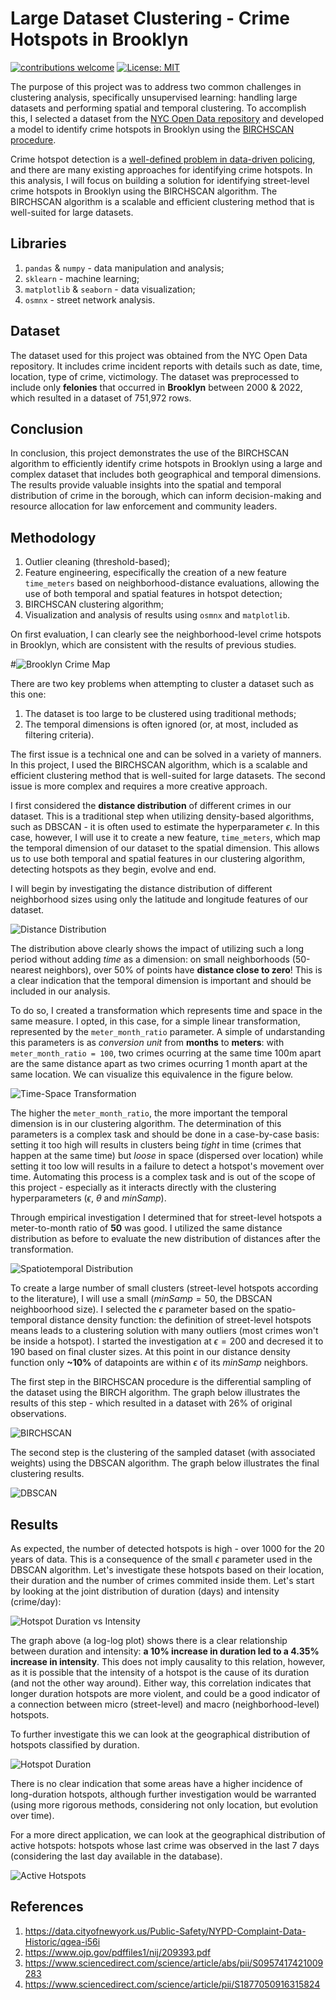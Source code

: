 # Large Dataset Clustering - Crime Hotspots in Brooklyn
[![contributions welcome](https://img.shields.io/badge/contributions-welcome-brightgreen.svg?style=flat)]()
[![License: MIT](https://img.shields.io/badge/License-MIT-yellow.svg)](https://opensource.org/licenses/MIT)

The purpose of this project was to address two common challenges in clustering analysis, specifically unsupervised learning: handling large datasets and performing spatial and temporal clustering. To accomplish this, I selected a dataset from the [NYC Open Data repository](https://data.cityofnewyork.us/) and developed a model to identify crime hotspots in Brooklyn using the [BIRCHSCAN procedure](https://www.sciencedirect.com/science/article/abs/pii/S0957417421009283).

Crime hotspot detection is a [well-defined problem in data-driven policing](https://www.sciencedirect.com/science/article/abs/pii/S0957417421009283), and there are many existing approaches for identifying crime hotspots. In this analysis, I will focus on building a solution for identifying street-level crime hotspots in Brooklyn using the BIRCHSCAN algorithm. The BIRCHSCAN algorithm is a scalable and efficient clustering method that is well-suited for large datasets.

## Libraries

1. `pandas` & `numpy` - data manipulation and analysis;
1. `sklearn` - machine learning;
1. `matplotlib` & `seaborn` - data visualization;
1. `osmnx` - street network analysis.

## Dataset

The dataset used for this project was obtained from the NYC Open Data repository. It includes crime incident reports with details such as date, time, location, type of crime, victimology. The dataset was preprocessed to include only **felonies** that occurred in **Brooklyn** between 2000 & 2022, which resulted in a dataset of 751,972 rows.

## Conclusion

In conclusion, this project demonstrates the use of the BIRCHSCAN algorithm to efficiently identify crime hotspots in Brooklyn using a large and complex dataset that includes both geographical and temporal dimensions. The results provide valuable insights into the spatial and temporal distribution of crime in the borough, which can inform decision-making and resource allocation for law enforcement and community leaders.

## Methodology

1. Outlier cleaning (threshold-based);
1. Feature engineering, especifically the creation of a new feature `time_meters` based on neighborhood-distance evaluations, allowing the use of both temporal and spatial features in hotspot detection;
1. BIRCHSCAN clustering algorithm;
1. Visualization and analysis of results using `osmnx` and `matplotlib`.

On first evaluation, I can clearly see the neighborhood-level crime hotspots in Brooklyn, which are consistent with the results of previous studies.

#![Brooklyn Crime Map](output/crime_map_brooklin_2001_2021.png)

There are two key problems when attempting to cluster a dataset such as this one:

1. The dataset is too large to be clustered using traditional methods;
1. The temporal dimensions is often ignored (or, at most, included as filtering criteria).

The first issue is a technical one and can be solved in a variety of manners. In this project, I used the BIRCHSCAN algorithm, which is a scalable and efficient clustering method that is well-suited for large datasets. The second issue is more complex and requires a more creative approach. 

I first considered the **distance distribution** of different crimes in our dataset. This is a traditional step when utilizing density-based algorithms, such as DBSCAN - it is often used to estimate the hyperparameter $\epsilon$. In this case, however, I will use it to create a new feature, `time_meters`, which map the temporal dimension of our dataset to the spatial dimension. This allows us to use both temporal and spatial features in our clustering algorithm, detecting hotspots as they begin, evolve and end. 

I will begin by investigating the distance distribution of different neighborhood sizes using only the latitude and longitude features of our dataset.

![Distance Distribution](output/geographical_density_functions.png)

The distribution above clearly shows the impact of utilizing such a long period without adding *time* as a dimension: on small neighborhoods (50-nearest neighbors), over 50% of points have **distance close to zero**! This is a clear indication that the temporal dimension is important and should be included in our analysis.

To do so, I created a transformation which represents time and space in the same measure. I opted, in this case, for a simple linear transformation, represented by the `meter_month_ratio` parameter. A simple of undarstanding this parameters is as *conversion unit* from **months** to **meters**: with `meter_month_ratio = 100`, two crimes ocurring at the same time 100m apart are the same distance apart as two crimes ocurring 1 month apart at the same location. We can visualize this equivalence in the figure below.

![Time-Space Transformation](output/time_distance_equivalence_ratios.png)

The higher the `meter_month_ratio`, the more important the temporal dimension is in our clustering algorithm. The determination of this parameters is a complex task and should be done in a case-by-case basis: setting it too high will results in clusters being *tight* in time (crimes that happen at the same time) but *loose* in space (dispersed over location) while setting it too low will results in a failure to detect a hotspot's movement over time. Automating this process is a complex task and is out of the scope of this project - especially as it interacts directly with the clustering hyperparameters ($\epsilon$, $\theta$ and $minSamp$).

Through empirical investigation I determined that for street-level hotspots a meter-to-month ratio of **50** was good. I utilized the same distance distribution as before to evaluate the new distribution of distances after the transformation.

![Spatiotemporal Distribution](output/spatiotemporal_density_functions_time.png)

To create a large number of small clusters (street-level hotspots according to the literature), I will use a small ($minSamp = 50$, the DBSCAN neighboorhood size). I selected the $\epsilon$ parameter based on the spatio-temporal distance density function: the definition of street-level hotspots means leads to a clustering solution with many outliers (most crimes won't be inside a hotspot). I started the investigation at $\epsilon = 200$ and decresed it to 190 based on final cluster sizes. At this point in our distance density function only **~10%** of datapoints are within $\epsilon$ of its $minSamp$ neighbors.

The first step in the BIRCHSCAN procedure is the differential sampling of the dataset using the BIRCH algorithm. The graph below illustrates the results of this step - which resulted in a dataset with 26% of original observations.

![BIRCHSCAN](output/birch_sampling.png)

The second step is the clustering of the sampled dataset (with associated weights) using the DBSCAN algorithm. The graph below illustrates the final clustering results.

![DBSCAN](output/birchscan_clustering.png)

## Results

As expected, the number of detected hotspots is high - over 1000 for the 20 years of data. This is a consequence of the small $\epsilon$ parameter used in the DBSCAN algorithm. Let's investigate these hotspots based on their location, their duration and the number of crimes commited inside them. Let's start by looking at the joint distribution of duration (days) and intensity (crime/day):

![Hotspot Duration vs Intensity](output/duration_vs_crime_intensity.png)

The graph above (a log-log plot) shows there is a clear relationship between duration and intensity: **a 10% increase in duration led to a 4.35% increase in intensity**. This does not imply causality to this relation, however, as it is possible that the intensity of a hotspot is the cause of its duration (and not the other way around). Either way, this correlation indicates that longer duration hotspots are more violent, and could be a good indicator of a connection between micro (street-level) and macro (neighborhood-level) hotspots.

To further investigate this we can look at the geographical distribution of hotspots classified by duration.

![Hotspot Duration](output/hotspots_by_duration.png)

There is no clear indication that some areas have a higher incidence of long-duration hotspots, although further investigation would be warranted (using more rigorous methods, considering not only location, but evolution over time).

For a more direct application, we can look at the geographical distribution of active hotspots: hotspots whose last crime was observed in the last 7 days (considering the last day available in the database).

![Active Hotspots](output/active_hotspots.png)

## References

1. https://data.cityofnewyork.us/Public-Safety/NYPD-Complaint-Data-Historic/qgea-i56i
1. https://www.ojp.gov/pdffiles1/nij/209393.pdf
1. https://www.sciencedirect.com/science/article/abs/pii/S0957417421009283
1. https://www.sciencedirect.com/science/article/pii/S1877050916315824
